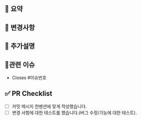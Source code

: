 ## 📝 요약

<!--- ex) 내용 설명 -->

## 📝 변경사항

<!--- ex) 변경사항 -->

## 📝 추가설명

<!--- ex) 추가설명 -->

## 🔗관련 이슈
- Closes #이슈번호

## ✅ PR Checklist

- [ ] 커밋 메시지 컨벤션에 맞게 작성했습니다.
- [ ] 변경 사항에 대한 테스트를 했습니다.(버그 수정/기능에 대한 테스트).